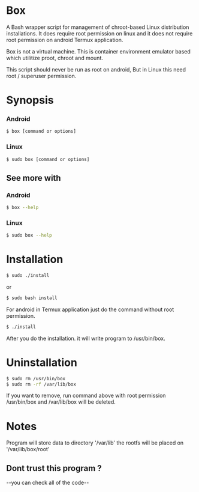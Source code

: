 # Box
A Bash wrapper script for management of chroot-based Linux distribution installations. It does require root permission on linux and it does not require root permission on android Termux application.

Box is not a virtual machine. This is container environment emulator based which utilitize proot, chroot and mount.

This script should never be run as root on android, But in Linux this need root / superuser permission.

# Synopsis
### Android
```bash
$ box [command or options]
```
### Linux
```bash
$ sudo box [command or options]
```

## See more with
### Android
```bash
$ box --help
```
### Linux
```bash
$ sudo box --help
```

# Installation

``` bash
$ sudo ./install
```
or
``` bash
$ sudo bash install
```

For android in Termux application just do the command without root permission.
``` bash
$ ./install
```

After you do the installation.
it will write program to /usr/bin/box.

# Uninstallation
``` bash
$ sudo rm /usr/bin/box
$ sudo rm -rf /var/lib/box
```

If you want to remove, run command above with root permission /usr/bin/box and /var/lib/box will be deleted.

# Notes

Program will store data to directory '/var/lib'
the rootfs will be placed on '/var/lib/box/root'

## Dont trust this program ?
--you can check all of the code--